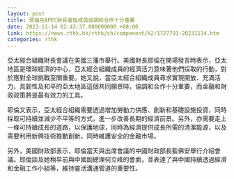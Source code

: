```yaml
---
layout: post
title: 耶倫在APEC財長會指成員協調和合作十分重要
date: 2023-11-14 02:43:37.000000000 +08:00
link: https://news.rthk.hk/rthk/ch/component/k2/1727701-20231114.htm
categories: rthk
---
```


亞太經合組織財長會議在美國三藩市舉行。美國財長耶倫在開場發言時表示，亞太地區是環球經濟的中心，亞太經合組織成員的經濟活力意味著他們採取的行動，對於應對全球挑戰至關重要。她又說，當亞太經合組織成員尋求實現開放、充滿活力、具韌性及和平的亞太地區這個共同願景時，協調和合作十分重要，而金融和財政政策將是最有效力的工具。

耶倫又表示，亞太經合組織需要透過增加勞動力供應、創新和基礎設施投資，同時採取可持續並減少不平等的方式，進一步改善長期的經濟前景。另外，亦需要走上一條可持續成長的道路，以保護地球，同時為經濟提供成長所需的清潔能源，以及需要利用新興技術推動創新，同時維護安全的金融市場。

另外，美國財政部表示，耶倫當天與出席會議的中國財政部長藍佛安舉行介紹會議。耶倫談及她稍早前與中國副總理何立峰的會面，並表達了與中國持續透過經濟和金融工作小組等，維持靈活溝通管道的重要性。
